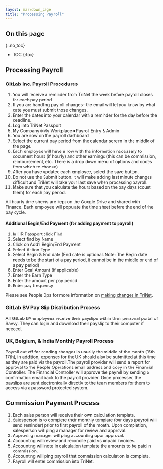 ```yaml
---
layout: markdown_page
title: "Processing Payroll"
---
```


## On this page
{:.no_toc}

- TOC
{:toc}



## Processing Payroll
<a name="payroll"></a>

### GitLab Inc. Payroll Procedures
<a name="payroll-inc"></a>

1. You will receive a reminder from TriNet the week before payroll closes for each pay period.
1. If you are handling payroll changes- the email will let you know by what date you must submit those changes.
1. Enter the dates into your calendar with a reminder for the day before the deadline.
1. Log into TriNet Passport
1. My Company=>My Workplace=>Payroll Entry & Admin
1. You are now on the payroll dashboard
1. Select the current pay period from the calendar screen in the middle of the page.
1. Each employee will have a row with the information necessary to document hours (if hourly) and other earnings (this can be commission, reimbursement, etc. There is a drop down menu of options and codes from which to choose).
1. After you have updated each employee, select the save button.
1. Do not use the Submit button. It will make adding last minute changes difficult and TriNet will take your last save when processing payroll.
1. Make sure that you calculate the hours based on the pay days (count them) for each pay period.

All hourly time sheets are kept on the Google Drive and shared with Finance. Each employee will populate the time sheet before the end of the pay cycle.

#### Additional Begin/End Payment (for adding payment to payroll)

1. In HR Passport click Find
1. Select find by Name
1. Click on Add’l Begin/End Payment
1. Select Action Type
1. Select Begin & End date (End date is optional.  Note: The Begin date needs to be the start of a pay period,  it cannot be in the middle or end of a pay period)
1. Enter Goal Amount (if applicable)
1. Enter the Earn Type
1. Enter the amount per pay period
1. Enter pay frequency

Please see People Ops for more information on [making changes in TriNet](https://about.gitlab.com/handbook/people-operations/sop/#making-changes-in-trinet).

### GitLab BV Pay Slip Distribution Process
<a name="payroll-bv"></a>

All GitLab BV employees receive their payslips within their personal portal of Savvy.
They can login and download their payslip to their computer if needed.

### UK, Belgium, & India Monthly Payroll Process

Payroll cut off for sending changes is usually the middle of the month (15th-17th), in addition, expenses for the UK should also be submitted at this time as they are paid via the payroll.The payroll provider will send a report for approval to the People Operations email address and copy in the Financial Controller. The Financial Controller will approve the payroll by sending a confirmation email back to the payroll provider. Once processed the payslips are sent electronically directly to the team members for them to access via a password protected system.

## Commission Payment Process
<a name="commission"></a>

1. Each sales person will receive their own calculation template.
1. Salesperson is to complete their monthly template four days (payroll will send reminder) prior to first payroll of the month. Upon completion, salesperson will ping a manager for review and approval.
1. Approving manager will ping accounting upon approval.
1. Accounting will review and reconcile paid vs unpaid invoices.
1. Accounting will note in calculation template the amounts to be paid in commission.
1. Accounting will ping payroll that commission calculation is complete.
1. Payroll will enter commission into TriNet.